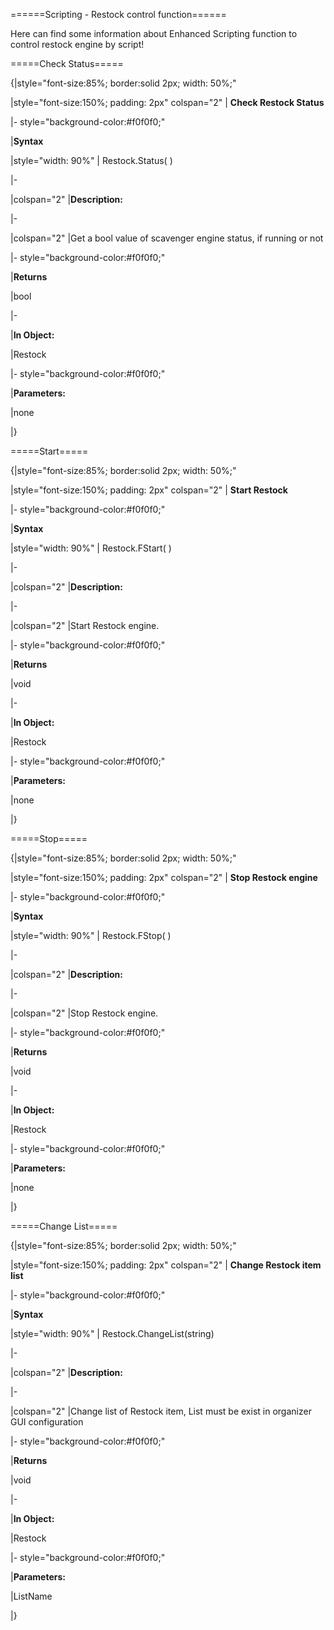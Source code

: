 
======Scripting - Restock control function======

Here can find some information about Enhanced Scripting function to control restock engine by script!



=====Check Status=====



{|style="font-size:85%; border:solid 2px; width: 50%;"

|style="font-size:150%;  padding: 2px" colspan="2" | **Check Restock Status**

|- style="background-color:#f0f0f0;"

|**Syntax**

|style="width: 90%" | Restock.Status( )

|-

|colspan="2" |**Description:**

|-

|colspan="2" |Get a bool value of scavenger engine status, if running or not

|- style="background-color:#f0f0f0;"

|**Returns**

|bool

|-

|**In Object:**

|Restock

|- style="background-color:#f0f0f0;"

|**Parameters:**

|none



|}



=====Start=====



{|style="font-size:85%; border:solid 2px; width: 50%;"

|style="font-size:150%;  padding: 2px" colspan="2" | **Start Restock**

|- style="background-color:#f0f0f0;"

|**Syntax**

|style="width: 90%" | Restock.FStart( )

|-

|colspan="2" |**Description:**

|-

|colspan="2" |Start Restock engine.

|- style="background-color:#f0f0f0;"

|**Returns**

|void

|-

|**In Object:**

|Restock

|- style="background-color:#f0f0f0;"

|**Parameters:**

|none



|}



=====Stop=====



{|style="font-size:85%; border:solid 2px; width: 50%;"

|style="font-size:150%;  padding: 2px" colspan="2" | **Stop Restock engine**

|- style="background-color:#f0f0f0;"

|**Syntax**

|style="width: 90%" | Restock.FStop( )

|-

|colspan="2" |**Description:**

|-

|colspan="2" |Stop Restock engine.

|- style="background-color:#f0f0f0;"

|**Returns**

|void

|-

|**In Object:**

|Restock

|- style="background-color:#f0f0f0;"

|**Parameters:**

|none



|}



=====Change List=====



{|style="font-size:85%; border:solid 2px; width: 50%;"

|style="font-size:150%;  padding: 2px" colspan="2" | **Change Restock item list**

|- style="background-color:#f0f0f0;"

|**Syntax**

|style="width: 90%" | Restock.ChangeList(string)

|-

|colspan="2" |**Description:**

|-

|colspan="2" |Change list of Restock item, List must be exist in organizer GUI configuration

|- style="background-color:#f0f0f0;"

|**Returns**

|void

|-

|**In Object:**

|Restock

|- style="background-color:#f0f0f0;"

|**Parameters:**

|ListName



|}

